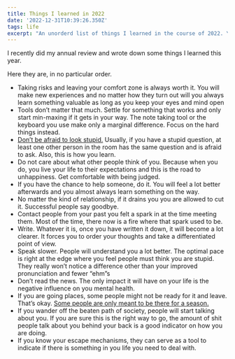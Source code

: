```yaml
---
title: Things I learned in 2022
date: '2022-12-31T10:39:26.350Z'
tags: life
excerpt: "An unorderd list of things I learned in the course of 2022. You won't believe No. 4"
---
```


I recently did my annual review and wrote down some things I learned this year.

Here they are, in no particular order.

- Taking risks and leaving your comfort zone is always worth it. You will make new experiences and no matter how they turn out will you always learn something valuable as long as you keep your eyes and mind open
- Tools don’t matter that much. Settle for something that works and only start min-maxing if it gets in your way. The note taking tool or the keyboard you use make only a marginal difference. Focus on the hard things instead.
- [Don’t be afraid to look stupid.](https://www.youtube.com/watch?v=BkLzo_oNVho) Usually, if you have a stupid question, at least one other person in the room has the same question and is afraid to ask. Also, this is how you learn. [](https://www.youtube.com/watch?v=BkLzo_oNVho)[](https://www.youtube.com/watch?v=BkLzo_oNVho)
- Do not care about what other people think of you. Because when you do, you live your life to their expectations and this is the road to unhappiness. Get comfortable with being judged.
- If you have the chance to help someone, do it. You will feel a lot better afterwards and you almost always learn something on the way.
- No matter the kind of relationship, if it drains you you are allowed to cut it. Successful people say goodbye.
- Contact people from your past you felt a spark in at the time meeting them. Most of the time, there now is a fire where that spark used to be.
- Write. Whatever it is, once you have written it down, it will become a lot clearer. It forces you to order your thoughts and take a differentiated point of view.
- Speak slower. People will understand you a lot better. The optimal pace is right at the edge where you feel people must think you are stupid. They really won’t notice a difference other than your improved pronunciation and fewer “ehm”s
- Don’t read the news. The only impact it will have on your life is the negative influence on you mental health.
- If you are going places, some people might not be ready for it and leave. That’s okay. [Some people are only meant to be there for a season.](https://www.youtube.com/shorts/ilk-jFZ-IbE) [](https://www.youtube.com/shorts/ilk-jFZ-IbE)[](https://www.youtube.com/shorts/ilk-jFZ-IbE)
- If you wander off the beaten path of society, people will start talking about you. If you are sure this is the right way to go, the amount of shit people talk about you behind your back is a good indicator on how you are doing.
- If you know your escape mechanisms, they can serve as a tool to indicate if there is something in you life you need to deal with.
